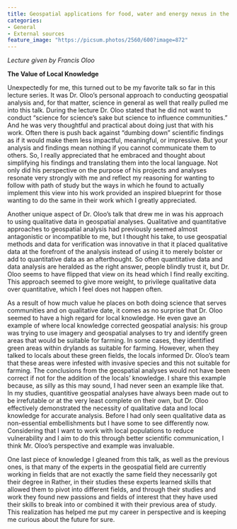 ```yaml
---
title: Geospatial applications for food, water and energy nexus in the drylands of Africa from a citizen’s perception 
categories:
- General
- External sources
feature_image: "https://picsum.photos/2560/600?image=872"
---
```

*Lecture given by Francis Oloo* 

**The Value of Local Knowledge**

Unexpectedly for me, this turned out to be my favorite talk so far in this lecture series. It was Dr. Oloo’s personal approach to conducting geospatial analysis and, for that matter, science in general as well that really pulled me into this talk. During the lecture Dr. Oloo stated that he did not want to conduct “science for science’s sake but science to influence communities.” And he was very thoughtful and practical about doing just that with his work. Often there is push back against “dumbing down” scientific findings as if it would make them less impactful, meaningful, or impressive. But your analysis and findings mean nothing if you cannot communicate them to others. So, I really appreciated that he embraced and thought about simplifying his findings and translating them into the local language. Not only did his perspective on the purpose of his projects and analyses resonate very strongly with me and reflect my reasoning for wanting to follow with path of study but the ways in which he found to actually implement this view into his work provided an inspired blueprint for those wanting to do the same in their work which I greatly appreciated.

Another unique aspect of Dr. Oloo’s talk that drew me in was his approach to using qualitative data in geospatial analyses. Qualitative and quantitative approaches to geospatial analysis had previously seemed almost antagonistic or incompatible to me, but I thought his take, to use geospatial methods and data for verification was innovative in that it placed qualitative data at the forefront of the analysis instead of using it to merely bolster or add to quantitative data as an afterthought. So often quantitative data and data analysis are heralded as the right answer, people blindly trust it, but Dr. Oloo seems to have flipped that view on its head which I find really exciting. This approach seemed to give more weight, to privilege qualitative data over quantitative, which I feel does not happen often. 

As a result of how much value he places on both doing science that serves communities and on qualitative date, it comes as no surprise that Dr. Oloo seemed to have a high regard for local knowledge. 
He even gave an example of where local knowledge corrected geospatial analysis: his group was trying to use imagery and geospatial analyses to try and identify green areas that would be suitable for farming. In some cases, they identified green areas within drylands as suitable for farming. However, when they talked to locals about these green fields, the locals informed Dr. Oloo’s team that these areas were infested with invasive species and this not suitable for farming. The conclusions from the geospatial analyses would not have been correct if not for the addition of the locals’ knowledge. I share this example because, as silly as this may sound, I had never seen an example like that. In my studies, quantitive geospatial analyses have always been made out to be irrefutable or at the very least complete on their own, but Dr. Oloo effectively demonstrated the necessity of qualitative data and local knowledge for accurate analysis. Before I had only seen qualitative data as non-essential embellishments but I have some to see differently now. Considering that I want to work with local populations to reduce vulnerability and I aim to do this through better scientific communication, I think Mr. Oloo’s perspective and example was invaluable. 

One last piece of knowledge I gleaned from this talk, as well as the previous ones, is that many of the experts in the geospatial field are currently working in fields that are not exactly the same field they necessarily got their degree in Rather, in their studies these experts learned skills that allowed them to pivot into different fields, and through their studies and work they found new passions and fields of interest that they have used their skills to break into or combined it with their previous area of study.  This realization has helped me put my career in perspective and is keeping me curious about the future for sure. 


